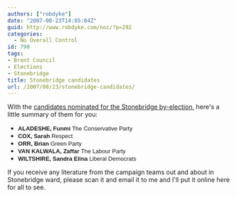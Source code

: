 ```yaml
---
authors: ["robdyke"]
date: "2007-08-23T14:05:04Z"
guid: http://www.robdyke.com/noc/?p=292
categories:
  - No Overall Control
id: 790
tags:
- Brent Council
- Elections
- Stonebridge
title: Stonebridge candidates
url: /2007/08/23/stonebridge-candidates/
---
```

With the [candidates nominated for the Stonebridge by-election](http://www.brent.gov.uk/elections.nsf/2f123bcc3c5e238c80256ad20034644f/e28efd34755ac8628025733000414880!OpenDocument "Brent Council Stonebridge byelection page"), here's a little summary of them for you:

  * **<font size="2" face="Arial">ALADESHE, Funmi </font>**<font size="2" face="Arial">The Conservative Party</font>
  * **<font size="2" face="Arial">COX, Sarah </font>**<font size="2" face="Arial">Respect</font>
  * **<font size="2" face="Arial">ORR, Brian </font>**<font size="2" face="Arial">Green Party</font>
  * **<font size="2" face="Arial">VAN KALWALA, Zaffar </font>**<font size="2" face="Arial">The Labour Party</font>
  * **<font size="2" face="Arial">WILTSHIRE, Sandra Elina </font>**<font size="2" face="Arial">Liberal Democrats</font>

<div align="center">
  <div align="center">
    <div align="left">
      If you receive any literature from the campaign teams out and about in Stonebridge ward, please scan it and email it to me and I'll put it online here for all to see.
    </div>
  </div>
</div>